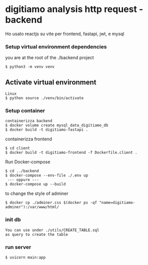 # digitiamo analysis http request - backend

Ho usato reactjs su vite per frontend, fastapi, jwt, e mysql

### Setup virtual environment dependencies

you are at the root of the ./backend project
```
$ python3 -m venv venv
```

## Activate virtual environment

```
Linux
$ python source ./venv/bin/activate
```

### Setup container
```
containerizza backend
$ docker volume create mysql_data_digitiamo_db
$ docker build -t digitiamo-fastapi .
```
containerizza frontend
```
$ cd client
$ docker build -t digitiamo-frontend -f Dockerfile.client .
```
Run Docker-compose
```
$ cd ../backend
$ docker-compose --env-file ./.env up
 --- oppure ---
$ docker-compose up --build
```
to change the style of adminer
```
$ docker cp ./adminer.css $(docker ps -qf "name=digitiamo-adminer"):/var/www/html/
```
### init db
```
You can use under ./utils/CREATE_TABLE.sql
as query to create the table

```

### run server
```
$ uvicorn main:app
```
